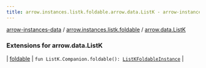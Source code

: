 ```yaml
---
title: arrow.instances.listk.foldable.arrow.data.ListK - arrow-instances-data
---
```


[arrow-instances-data](../../index.html) / [arrow.instances.listk.foldable](../index.html) / [arrow.data.ListK](./index.html)

### Extensions for arrow.data.ListK

| [foldable](foldable.html) | `fun ListK.Companion.foldable(): `[`ListKFoldableInstance`](../../arrow.instances/-list-k-foldable-instance/index.html) |


